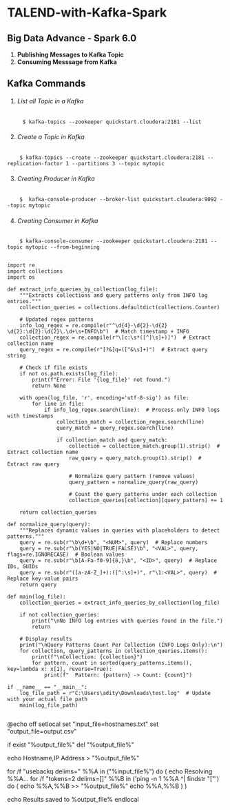 # TALEND-with-Kafka-Spark

## Big Data Advance - Spark 6.0 ##

1. **Publishing Messages to Kafka Topic**
2. **Consuming Messsage from Kafka**


## Kafka Commands ##

1.  ###### List all Topic in a Kafka ######
```
	 $ kafka-topics --zookeeper quickstart.cloudera:2181 --list 
```
	
2. ###### Create a Topic in Kafka ######
```
	$ kafka-topics --create --zookeeper quickstart.cloudera:2181 --replication-factor 1 --partitions 3 --topic mytopic
```
3.  ###### Creating Producer in Kafka ######
```
	$  kafka-console-producer --broker-list quickstart.cloudera:9092 --topic mytopic
```
4. ###### Creating Consumer in Kafka ######
```
	$ kafka-console-consumer --zookeeper quickstart.cloudera:2181 --topic mytopic --from-beginning
```
```

import re
import collections
import os

def extract_info_queries_by_collection(log_file):
    """Extracts collections and query patterns only from INFO log entries."""
    collection_queries = collections.defaultdict(collections.Counter)

    # Updated regex patterns
    info_log_regex = re.compile(r"^\d{4}-\d{2}-\d{2} \d{2}:\d{2}:\d{2}\.\d+\s+INFO\b")  # Match timestamp + INFO
    collection_regex = re.compile(r"\[c:\s*([^]\s]+)]")  # Extract collection name
    query_regex = re.compile(r"[?&]q=([^&\s]+)")  # Extract query string

    # Check if file exists
    if not os.path.exists(log_file):
        print(f"Error: File '{log_file}' not found.")
        return None

    with open(log_file, 'r', encoding='utf-8-sig') as file:
        for line in file:
            if info_log_regex.search(line):  # Process only INFO logs with timestamps
                collection_match = collection_regex.search(line)
                query_match = query_regex.search(line)

                if collection_match and query_match:
                    collection = collection_match.group(1).strip()  # Extract collection name
                    raw_query = query_match.group(1).strip()  # Extract raw query
                    
                    # Normalize query pattern (remove values)
                    query_pattern = normalize_query(raw_query)

                    # Count the query patterns under each collection
                    collection_queries[collection][query_pattern] += 1

    return collection_queries

def normalize_query(query):
    """Replaces dynamic values in queries with placeholders to detect patterns."""
    query = re.sub(r"\b\d+\b", "<NUM>", query)  # Replace numbers
    query = re.sub(r"\b(YES|NO|TRUE|FALSE)\b", "<VAL>", query, flags=re.IGNORECASE)  # Boolean values
    query = re.sub(r"\b[A-Fa-f0-9]{8,}\b", "<ID>", query)  # Replace IDs, GUIDs
    query = re.sub(r"([a-zA-Z_]+):([^:\s]+)", r"\1:<VAL>", query)  # Replace key-value pairs
    return query

def main(log_file):
    collection_queries = extract_info_queries_by_collection(log_file)

    if not collection_queries:
        print("\nNo INFO log entries with queries found in the file.")
        return

    # Display results
    print("\nQuery Patterns Count Per Collection (INFO Logs Only):\n")
    for collection, query_patterns in collection_queries.items():
        print(f"\nCollection: {collection}")
        for pattern, count in sorted(query_patterns.items(), key=lambda x: x[1], reverse=True):
            print(f"  Pattern: {pattern} -> Count: {count}")

if __name__ == "__main__":
    log_file_path = r"C:\Users\adity\Downloads\test.log"  # Update with your actual file path
    main(log_file_path)


```


@echo off
setlocal
set "input_file=hostnames.txt"
set "output_file=output.csv"

if exist "%output_file%" del "%output_file%"

echo Hostname,IP Address > "%output_file%"

for /f "usebackq delims=" %%A in ("%input_file%") do (
    echo Resolving %%A...
    for /f "tokens=2 delims=[]" %%B in ('ping -n 1 %%A ^| findstr "["') do (
        echo %%A,%%B >> "%output_file%"
        echo %%A,%%B
    )
)

echo Results saved to %output_file%
endlocal


